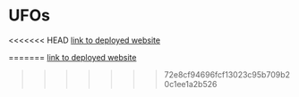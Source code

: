 # UFOs

<<<<<<< HEAD
[link to deployed website](https://oscard79.gitghub.io/UFOs/)

=======
[link to deployed website](https://oscard79.github.io/UFOs/)
>>>>>>> 72e8cf94696fcf13023c95b709b20c1ee1a2b526

